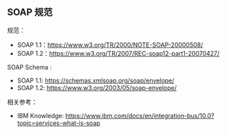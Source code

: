 ## SOAP 规范

规范：
+ SOAP 1.1：https://www.w3.org/TR/2000/NOTE-SOAP-20000508/
+ SOAP 1.2：https://www.w3.org/TR/2007/REC-soap12-part1-20070427/

SOAP Schema :
+ SOAP 1.1: https://schemas.xmlsoap.org/soap/envelope/
+ SOAP 1.2: https://www.w3.org/2003/05/soap-envelope/

相关参考：
+ IBM Knowledge: https://www.ibm.com/docs/en/integration-bus/10.0?topic=services-what-is-soap
